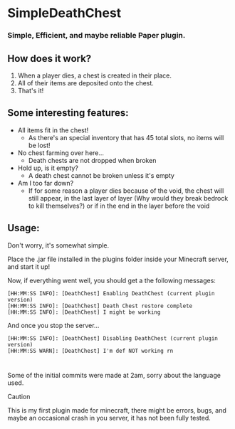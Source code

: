 # **SimpleDeathChest**
### Simple, Efficient, and maybe reliable Paper plugin.

## How does it work?
1. When a player dies, a chest is created in their place.
2. All of their items are deposited onto the chest.
3. That's it!

## Some interesting features:
- All items fit in the chest! 
  - As there's an special inventory that has 45 total slots, no items will be lost!
- No chest farming over here... 
  - Death chests are not dropped when broken
- Hold up, is it empty?
  - A death chest cannot be broken unless it's empty
- Am I too far down?
  - If for some reason a player dies because of the void, the chest will still appear, in the last layer of layer (Why would they break bedrock to kill themselves?) or if in the end in the layer before the void

## Usage:
Don't worry, it's somewhat simple.

Place the .jar file installed in the plugins folder inside your Minecraft server, and start it up!

Now, if everything went well, you should get a the following messages:

```
[HH:MM:SS INFO]: [DeathChest] Enabling DeathChest (current plugin version)
[HH:MM:SS INFO]: [DeathChest] Death Chest restore complete
[HH:MM:SS INFO]: [DeathChest] I might be working
```

And once you stop the server...

```
[HH:MM:SS INFO]: [DeathChest] Disabling DeathChest (current plugin version)
[HH:MM:SS WARN]: [DeathChest] I'm def NOT working rn
```

#

Some of the initial commits were made at 2am, sorry about the language used.

> [!CAUTION]
> This is my first plugin made for minecraft, there might be errors, bugs, and maybe an occasional crash in you server, it has not been fully tested.

[paper]: https://papermc.io

